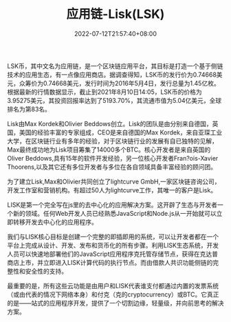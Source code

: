 ﻿---
weight: 
title: "应用链-Lisk(LSK)"
description: "LSK币，其中文名为应用链，是一个区块链应用平台，其目标是打造一个基于侧链技术的应用生态，有一点像应用商店。据调查得知，LSK币的发行价为0.74668美元，众筹价为0.74668美元，发行时间为2016年5月4日，发行总量为1.45亿枚。根据最新的行情数据显示，截止到2021年8月10日14:05，LSK币的价格为3.95275美元，其投资回报率达到了5193.70%，其流通市值为5.04亿美元，全球排名为第83名。"
date: 2022-07-12T21:57:40+08:00
lastmod: 2022-07-12T16:45:40+08:00
draft: false
authors: ["yangsi"]
featuredImage: "yingyonglian-lisklsk.webp"
link: "https://lisk.com/   https://www.99hufu.com/zixun/103189.html"
tags: ["数字代币","应用链-Lisk(LSK)"]
categories: ["navigation"]
navigation: ["数字代币"]
lightgallery: true
toc: true
pinned: false
recommend: false
recommend1: false
---
LSK币，其中文名为应用链，是一个区块链应用平台，其目标是打造一个基于侧链技术的应用生态，有一点像应用商店。据调查得知，LSK币的发行价为0.74668美元，众筹价为0.74668美元，发行时间为2016年5月4日，发行总量为1.45亿枚。根据最新的行情数据显示，截止到2021年8月10日14:05，LSK币的价格为3.95275美元，其投资回报率达到了5193.70%，其流通市值为5.04亿美元，全球排名为第83名。

Lisk由Max Kordek和Olivier Beddows创立。Lisk的团队是由分别来自德国，英国，美国的经验丰富的专家组成，CEO是来自德国的Max Kordek，来自亚琛工业大学，在区块链行业有多年的经验，对于区块链行业的发展有自已独特的见解，Max最终成功地为Lisk项目筹集了14000多个BTC。核心开发者是来自英国的Oliver Beddows,具有15年的软件开发经验，另一位核心开发者Fran?ois-Xavier Thoorens,以及其它还有多位开发者与多位在各自领域具备丰富经验的顾问团。

为了建立Lisk,Max和Olivier共同创立了lightcurve GmbH,一家区块链咨询公司，开发工作室和营销机构。有超过50人为lightcurve工作，其唯一的客户是Lisk。

LISK是第一个完全写在js里的去中心化的应用解决方案。这开辟了生态与开发者一个新的领域。任何Web开发人员已经熟悉JavaScript和Node.js从一开始就可以立即转移开发去中心化的应用程序。

我们与LISK核心目标是创建一个完整的即插即用的系统，可以让开发者都在一个平台上完成从设计、开发、发布和货币化的所有步骤。利用LISK生态系统，开发人员可以快速地部署他们的JavaScript应用程序克托管存储节点，获得在克达普商店上市，并立即进入LISK计算代码的执行节点。而由借款人共识功能侧链的完整性和安全性的支持。

最重要的是，所有这些云功能是由用户和LISK代表谁支付都通过内置的发票系统（或由代表的情况下网络本身）和付克（克的cryptocurrency）或BTC。它真正的是——站式的应用程序开发，提供了一个切割边缘，轻量级，并向前思考的解决方案。

